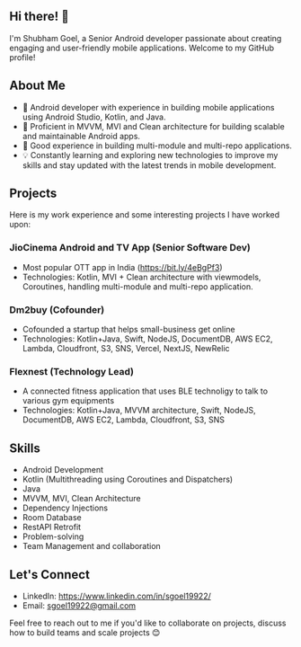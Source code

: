 ## Hi there! 👋

I'm Shubham Goel, a Senior Android developer passionate about creating engaging and user-friendly mobile applications. Welcome to my GitHub profile!

## About Me

- 📱 Android developer with experience in building mobile applications using Android Studio, Kotlin, and Java.
- 🧠 Proficient in MVVM, MVI and Clean architecture for building scalable and maintainable Android apps.
- 🧠 Good experience in building multi-module and multi-repo applications.
- 💡 Constantly learning and exploring new technologies to improve my skills and stay updated with the latest trends in mobile development.

## Projects

Here is my work experience and some interesting projects I have worked upon:

### JioCinema Android and TV App (Senior Software Dev)

- Most popular OTT app in India (https://bit.ly/4eBgPf3)
- Technologies: Kotlin, MVI + Clean architecture with viewmodels, Coroutines, handling multi-module and multi-repo application.


### Dm2buy (Cofounder)

- Cofounded a startup that helps small-business get online
- Technologies: Kotlin+Java, Swift, NodeJS, DocumentDB, AWS EC2, Lambda, Cloudfront, S3, SNS, Vercel, NextJS, NewRelic


### Flexnest (Technology Lead)

- A connected fitness application that uses BLE technoligy to talk to various gym equipments
- Technologies: Kotlin+Java, MVVM architecture, Swift, NodeJS, DocumentDB, AWS EC2, Lambda, Cloudfront, S3, SNS


## Skills

- Android Development
- Kotlin (Multithreading using Coroutines and Dispatchers)
- Java
- MVVM, MVI, Clean Architecture
- Dependency Injections
- Room Database
- RestAPI Retrofit
- Problem-solving
- Team Management and collaboration

## Let's Connect

- LinkedIn: https://www.linkedin.com/in/sgoel19922/
- Email: sgoel19922@gmail.com

Feel free to reach out to me if you'd like to collaborate on projects, discuss how to build teams and scale projects 😊
